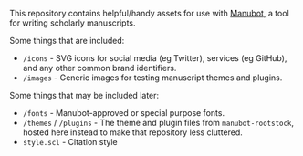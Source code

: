 This repository contains helpful/handy assets for use with [Manubot](https://manubot.org/ "Manubot"), a tool for writing scholarly manuscripts. 

Some things that are included:

- `/icons` - SVG icons for social media (eg Twitter), services (eg GitHub), and any other common brand identifiers.
- `/images` - Generic images for testing manuscript themes and plugins.

Some things that may be included later:

- `/fonts` - Manubot-approved or special purpose fonts.
- `/themes` / `/plugins` - The theme and plugin files from `manubot-rootstock`, hosted here instead to make that repository less cluttered.
- `style.scl` - Citation style
